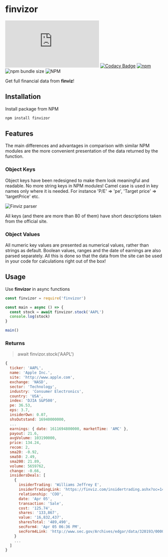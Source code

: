 # finvizor

![GitHub Workflow Status](https://img.shields.io/github/workflow/status/samgozman/finvizor/finvizor%20Node.js)
[![Codacy Badge](https://api.codacy.com/project/badge/Grade/380de0bf9a8e423a9eb7b2c51355c52b)](https://app.codacy.com/gh/samgozman/finvizor?utm_source=github.com&utm_medium=referral&utm_content=samgozman/finvizor&utm_campaign=Badge_Grade_Settings)
[![npm](https://img.shields.io/npm/v/finvizor)](https://www.npmjs.com/package/finvizor)
![npm bundle size](https://img.shields.io/bundlephobia/min/finvizor)
![NPM](https://img.shields.io/npm/l/finvizor)

Get full financial data from **finviz**!

## Installation

Install package from NPM

```bash
npm install finvizor
```

## Features

The main differences and advantages in comparison with similar NPM modules are the more convenient presentation of the data returned by the function.

### Object Keys

Object keys have been redesigned to make them look meaningful and readable. No more string keys in NPM modules! Camel case is used in key names only where it is needed. For instance 'P/E' => 'pe', 'Target price' => 'targetPrice' etc.

![Finviz parser](https://media.giphy.com/media/UzAtu9issLI0x7drmG/source.gif)

All keys (and there are more than 80 of them) have short descriptions taken from the official site.

### Object Values

All numeric key values are presented as numerical values, rather than strings as default. Boolean values, ranges and the date of earnings are also parsed separately.
All this is done so that the data from the site can be used in your code for calculations right out of the box!

## Usage

Use **finvizor** in async functions

```javascript
const finvizor = require('finvizor')

const main = async () => {
  const stock = await finvizor.stock('AAPL')
  console.log(stock)
}

main()
```

### Returns

> await finvizor.stock('AAPL')

```javascript
{
  ticker: 'AAPL',
  name: 'Apple Inc.',
  site: 'http://www.apple.com',
  exchange: 'NASD',
  sector: 'Technology',
  industry: 'Consumer Electronics',
  country: 'USA',
  index: 'DJIA S&P500',
  pe: 36.53,
  eps: 3.7,
  insiderOwn: 0.07,
  shsOutstand: 16940000000,
  ...
  earnings: { date: 1611694800000, marketTime: 'AMC' },
  payout: 21.6,
  avgVolume: 103190000,
  price: 134.24,
  recom: 2,
  sma20: -0.92,
  sma50: 2.49,
  sma200: 21.89,
  volume: 5659762,
  change: -0.66,
  insidersDeals: [
    {
      insiderTrading: 'Williams Jeffrey E',
      insiderTradingLink: 'https://finviz.com/insidertrading.ashx?oc=1496686&tc=7',
      relationship: 'COO',
      date: 'Apr 05',
      transaction: 'Sale',
      cost: '125.74',
      shares: '133,867',
      value: '16,832,437',
      sharesTotal: '489,490',
      secForm4: 'Apr 05 06:36 PM',
      secForm4Link: 'http://www.sec.gov/Archives/edgar/data/320193/000032019321000046/xslF345X03/wf-form4_161766207883637.xml'
    }
    ...
  ]
}
```
